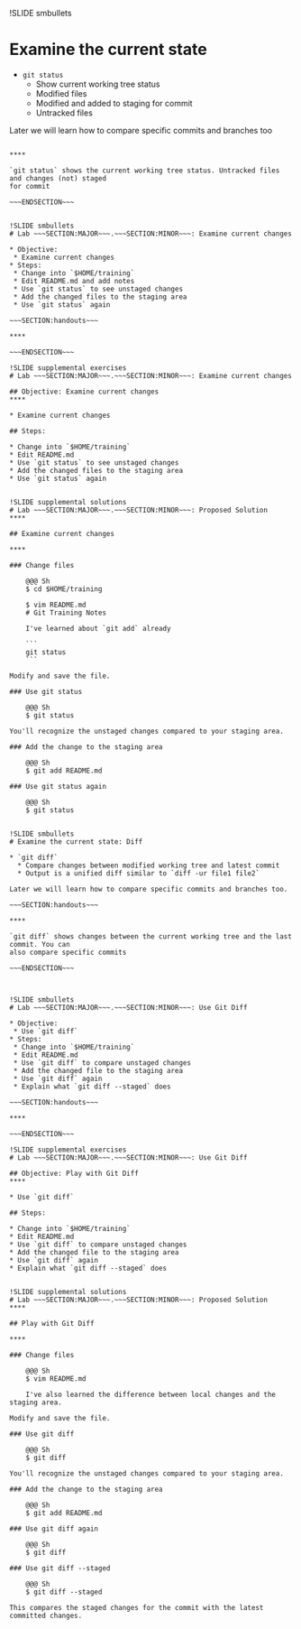 !SLIDE smbullets
# Examine the current state

* `git status`
  * Show current working tree status
  * Modified files
  * Modified and added to staging for commit
  * Untracked files

Later we will learn how to compare specific commits and branches too

~~~SECTION:handouts~~~

****

`git status` shows the current working tree status. Untracked files and changes (not) staged
for commit

~~~ENDSECTION~~~


!SLIDE smbullets
# Lab ~~~SECTION:MAJOR~~~.~~~SECTION:MINOR~~~: Examine current changes

* Objective:
 * Examine current changes
* Steps:
 * Change into `$HOME/training`
 * Edit README.md and add notes
 * Use `git status` to see unstaged changes
 * Add the changed files to the staging area
 * Use `git status` again

~~~SECTION:handouts~~~

****

~~~ENDSECTION~~~

!SLIDE supplemental exercises
# Lab ~~~SECTION:MAJOR~~~.~~~SECTION:MINOR~~~: Examine current changes

## Objective: Examine current changes
****

* Examine current changes

## Steps:

* Change into `$HOME/training`
* Edit README.md
* Use `git status` to see unstaged changes
* Add the changed files to the staging area
* Use `git status` again


!SLIDE supplemental solutions
# Lab ~~~SECTION:MAJOR~~~.~~~SECTION:MINOR~~~: Proposed Solution
****

## Examine current changes

****

### Change files

    @@@ Sh
    $ cd $HOME/training

    $ vim README.md
    # Git Training Notes

    I've learned about `git add` already

    ```
    git status
    ```

Modify and save the file.

### Use git status

    @@@ Sh
    $ git status

You'll recognize the unstaged changes compared to your staging area.

### Add the change to the staging area

    @@@ Sh
    $ git add README.md

### Use git status again

    @@@ Sh
    $ git status


!SLIDE smbullets
# Examine the current state: Diff

* `git diff`
  * Compare changes between modified working tree and latest commit
  * Output is a unified diff similar to `diff -ur file1 file2`

Later we will learn how to compare specific commits and branches too.

~~~SECTION:handouts~~~

****

`git diff` shows changes between the current working tree and the last commit. You can
also compare specific commits

~~~ENDSECTION~~~



!SLIDE smbullets
# Lab ~~~SECTION:MAJOR~~~.~~~SECTION:MINOR~~~: Use Git Diff

* Objective:
 * Use `git diff`
* Steps:
 * Change into `$HOME/training`
 * Edit README.md
 * Use `git diff` to compare unstaged changes
 * Add the changed file to the staging area
 * Use `git diff` again
 * Explain what `git diff --staged` does

~~~SECTION:handouts~~~

****

~~~ENDSECTION~~~

!SLIDE supplemental exercises
# Lab ~~~SECTION:MAJOR~~~.~~~SECTION:MINOR~~~: Use Git Diff

## Objective: Play with Git Diff
****

* Use `git diff`

## Steps:

* Change into `$HOME/training`
* Edit README.md
* Use `git diff` to compare unstaged changes
* Add the changed file to the staging area
* Use `git diff` again
* Explain what `git diff --staged` does


!SLIDE supplemental solutions
# Lab ~~~SECTION:MAJOR~~~.~~~SECTION:MINOR~~~: Proposed Solution
****

## Play with Git Diff

****

### Change files

    @@@ Sh
    $ vim README.md

    I've also learned the difference between local changes and the staging area.

Modify and save the file.

### Use git diff

    @@@ Sh
    $ git diff

You'll recognize the unstaged changes compared to your staging area.

### Add the change to the staging area

    @@@ Sh
    $ git add README.md

### Use git diff again

    @@@ Sh
    $ git diff

### Use git diff --staged

    @@@ Sh
    $ git diff --staged

This compares the staged changes for the commit with the latest committed changes.
